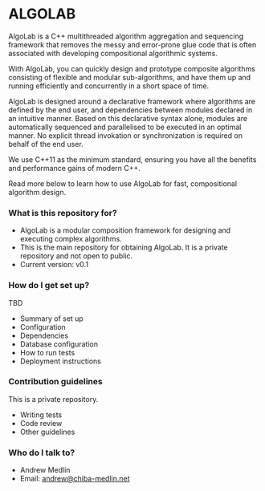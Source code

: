 # ALGOLAB #

AlgoLab is a C++ multithreaded algorithm aggregation and sequencing framework that removes the messy 
and error-prone glue code that is often associated with developing compositional algorithmic systems.

With AlgoLab, you can quickly design and prototype composite algorithms consisting of flexible and
modular sub-algorithms, and have them up and running efficiently and concurrently in a short space
of time.

AlgoLab is designed around a declarative framework where algorithms are defined by the end user,
and dependencies between modules declared in an intuitive manner. Based on this declarative syntax
alone, modules are automatically sequenced and parallelised to be executed in an optimal manner.
No explicit thread invokation or synchronization is required on behalf of the end user.

We use C++11 as the minimum standard, ensuring you have all the benefits and performance gains of
modern C++.

Read more below to learn how to use AlgoLab for fast, compositional algorithm design.

### What is this repository for? ###

* AlgoLab is a modular composition framework for designing and executing complex algorithms.
* This is the main repository for obtaining AlgoLab. It is a private repository and not open to public.
* Current version: v0.1

### How do I get set up? ###

TBD

* Summary of set up
* Configuration
* Dependencies
* Database configuration
* How to run tests
* Deployment instructions

### Contribution guidelines ###

This is a private repository.

* Writing tests
* Code review
* Other guidelines

### Who do I talk to? ###

* Andrew Medlin
* Email: andrew@chiba-medlin.net
